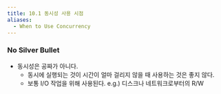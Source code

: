 ```yaml
---
title: 10.1 동시성 사용 시점
aliases:
  - When to Use Concurrency
---
```


### No Silver Bullet

- 동시성은 공짜가 아니다.
    - 동시에 실행되는 것이 시간이 얼마 걸리지 않을 때 사용하는 것은 좋지 않다.
    - 보통 I/O 작업을 위해 사용된다. e.g.) 디스크나 네트워크로부터의 R/W

